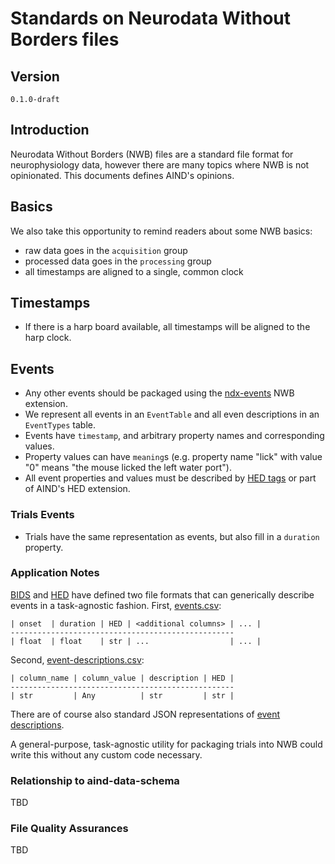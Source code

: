 # Standards on Neurodata Without Borders files

## Version

`0.1.0-draft`

## Introduction

Neurodata Without Borders (NWB) files are a standard file format for neurophysiology data, however there are many topics where NWB is not opinionated. This documents defines AIND's opinions. 

## Basics

We also take this opportunity to remind readers about some NWB basics:

- raw data goes in the `acquisition` group
- processed data goes in the `processing` group
- all timestamps are aligned to a single, common clock

## Timestamps

- If there is a harp board available, all timestamps will be aligned to the harp clock.

## Events 

- Any other events should be packaged using the [ndx-events](https://github.com/rly/ndx-events) NWB extension.
- We represent all events in an `EventTable` and all even descriptions in an `EventTypes` table.
- Events have `timestamp`, and arbitrary property names and corresponding values.
- Property values can have `meaning`s (e.g. property name "lick" with value "0" means "the mouse licked the left water port").
- All event properties and values must be described by [HED tags](https://www.hedtags.org/) or part of AIND's HED extension.

### Trials Events

- Trials have the same representation as events, but also fill in a `duration` property.

### Application Notes 

[BIDS](https://bids-specification.readthedocs.io/en/stable/) and [HED](https://www.hed-resources.org/en/latest/index.html) have defined two file formats that can generically describe events in a task-agnostic fashion. First, [events.csv](https://bids-specification.readthedocs.io/en/stable/modality-specific-files/task-events.html): 
```
| onset  | duration | HED | <additional columns> | ... |
--------------------------------------------------
| float  | float    | str | ...                  | ... |
```

Second, [event-descriptions.csv](https://www.hed-resources.org/en/latest/BidsAnnotationQuickstart.html#four-column-spreadsheet-format-anchor):
```
| column_name | column_value | description | HED |
--------------------------------------------------
| str         | Any          | str         | str |
```

There are of course also standard JSON representations of [event descriptions](https://www.hed-resources.org/en/latest/BidsAnnotationQuickstart.html#json-event-sidecars).

A general-purpose, task-agnostic utility for packaging trials into NWB could write this without any custom code necessary.

### Relationship to aind-data-schema

TBD

### File Quality Assurances

TBD
